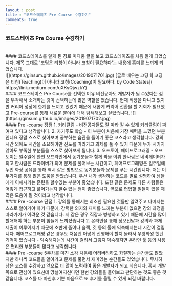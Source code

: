 ```yaml
---
layout : post
title : "코드스테이츠 Pre Course 수강하기"
comments: true
---
```


### 코드스테이츠 Pre Course 수강하기
<br/>
#### 코드스테이스를 알게 된 경로
미디움 글을 보고 코드스테이츠를 처음 알게 되었습니다. 제목 그대로 '코딩은 티칭이 아니라 코칭이 필요하다'는 내용에 흥미를 느끼게 되었습니다.
<br/>
![](https://ginsum.github.io/images/2019071701.jpg)
[글로 배우는 코딩 1| 코딩은 티칭(Teaching)이 아니라 코칭(Coaching)이 필요하다. by Code States]( https://link.medium.com/uXKyQjwzkY) 
<br/>
#### 코드스테이스 Pre Course를 선택한 이유
비전공자도 개발자가 될 수있다는 점을 부각해서 소개하는 것이 선택하는데 많은 역할을 했습니다. 현재 직장을 다니고 있지만 커리어 성장에 한계를 느끼고 있었기 때문에 새롭게 커리어 전환을 할 기회가 필요했고 Pre-course를 통해 새로운 분야에 대해 탐색해보고 싶었습니다.
![](https://ginsum.github.io/images/2019071702.jpg)
<br/>
#### Pre -course 장점
1. 커리큘럼 - 비전공자들도 잘 따라 갈 수 있게 커리큘럼이 짜여져 있다고 생각합니다.
2. 자기주도 학습 - 이 부분이 처음에 가장 매력을 느꼈던 부분인데요 정말 스스로 찾아보며 공부하는 습관을 들이기 좋은 코스라고 생각합니다. 강의 시간 외에도 시간을 소요해야만 진도를 따라가고 과제를 풀 수 있기 때문에 누가 시키지 않아도 부족한 부분들을 스스로 찾아보게 됩니다.
3. 오프토이, 페어프로그래밍 - 오프토이는 일주일에 한번 오프라인에서 동기분들과 함께 짝을 이뤄 한사람은 네비게이터가 되고 한사람은 드라이버가 되어 문제를 풀어보는 시간이고, 페어프로그래밍은 일주일에 두번 화상 공유를 통해 역시 같은 방법으로 동기분들과 문제를 푸는 시간입니다. 저는 이 두가지를 통해 많은 도움을 받았습니다. 우선 내가 생각하는 코드를 말로 설명하여 남들에게 이해시키는 훈련을 할수있는 부분이 좋았습니다. 또한 같은 문제도 다른 사람들은 어떻게 접근하고 풀어가는지 알수 있는 점이 좋았습니다. 앞으로 협업할 일들이 있을 때 많은 도움이 될 것이라고 생각합니다.

<br/>
#### Pre -course 단점
1. 강의를 통해서는 최소한 필요한 것들만 알려주고 나머지는 스스로 알아가야 하기 때문에, 강력한 의지와 재미를 느끼는 부분이 없으면 강의 과정을 따라가기가 어려운 것 같습니다. 저 같은 경우 직장과 병행하고 있기 때문에 시간을 많이 할애해야 하는 부분이 힘들게 느껴졌습니다
2. 온라인을 통해 정보전달과 강의와 과제 제출이 이루어지기 때문에 초반에 줌이나 슬랙, 깃 등의 툴에 익숙해지는데 시간이 걸립니다. 페어프로그래밍 같은 경우도 처음엔 어떻게 진행해야 할지 몰라서 우왕좌왕 했던 기억이 있습니다 - 익숙해지는데 시간이 걸려서 그렇지 익숙해지면 온라인 툴 등의 사용은 편리한 부분들이 많다고 생각합니다.

<br/>
#### Pre -course 5주차를 마친 소감
처음에 어리버리하고 좌절하는 순간들도 많았지만 하나씩 코드들을 알아가고 문제를 풀면서 재미있는 순간들도 있었습니다. 무사히 남은 코스를 수강하고 앞으로 더 많이 노력하여 좋은 개발자가 되고 싶습니다. 혹시 개발쪽으로 관심이 있으신데 망설여지신다면 한번 강의들을 들어보고 판단하는 것도 좋은 것 같습니다. 코스를 다 마친후 기쁜 마음으로 또 후기를 올릴 수 있게 되길 바랍니다. 
